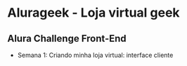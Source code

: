 # Alurageek - Loja virtual geek

## Alura Challenge Front-End

- Semana 1: Criando minha loja virtual: interface cliente
